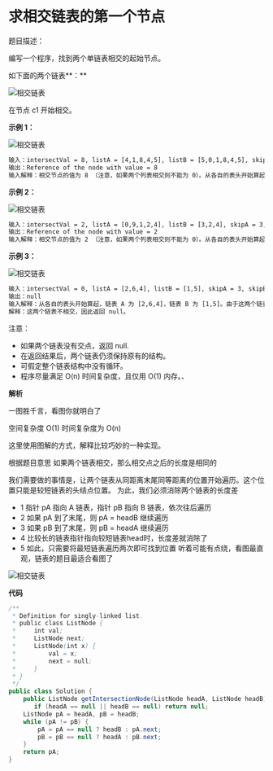 # 求相交链表的第一个节点

题目描述：

编写一个程序，找到两个单链表相交的起始节点。

如下面的两个链表**：**

![相交链表](http://gitlab.wsh-study.com/xp-study/LeeteCode/blob/master/数据结构/基础数据结构/链表/images/相交链表/相交链表1.jpg)

在节点 c1 开始相交。

**示例 1：**

![相交链表](http://gitlab.wsh-study.com/xp-study/LeeteCode/blob/master/数据结构/基础数据结构/链表/images/相交链表/相交链表2.jpg)

```tex
输入：intersectVal = 8, listA = [4,1,8,4,5], listB = [5,0,1,8,4,5], skipA = 2, skipB = 3
输出：Reference of the node with value = 8
输入解释：相交节点的值为 8 （注意，如果两个列表相交则不能为 0）。从各自的表头开始算起，链表 A 为 [4,1,8,4,5]，链表 B 为 [5,0,1,8,4,5]。在 A 中，相交节点前有 2 个节点；在 B 中，相交节点前有 3 个节点。
```

**示例 2：**

![相交链表](http://gitlab.wsh-study.com/xp-study/LeeteCode/blob/master/数据结构/基础数据结构/链表/images/相交链表/相交链表3.jpg)

```tex
输入：intersectVal = 2, listA = [0,9,1,2,4], listB = [3,2,4], skipA = 3, skipB = 1
输出：Reference of the node with value = 2
输入解释：相交节点的值为 2 （注意，如果两个列表相交则不能为 0）。从各自的表头开始算起，链表 A 为 [0,9,1,2,4]，链表 B 为 [3,2,4]。在 A 中，相交节点前有 3 个节点；在 B 中，相交节点前有 1 个节点。
```

**示例 3：**

![相交链表](http://gitlab.wsh-study.com/xp-study/LeeteCode/blob/master/数据结构/基础数据结构/链表/images/相交链表/相交链表4.jpg)

```tex
输入：intersectVal = 0, listA = [2,6,4], listB = [1,5], skipA = 3, skipB = 2
输出：null
输入解释：从各自的表头开始算起，链表 A 为 [2,6,4]，链表 B 为 [1,5]。由于这两个链表不相交，所以 intersectVal 必须为 0，而 skipA 和 skipB 可以是任意值。
解释：这两个链表不相交，因此返回 null。
```

注意：

* 如果两个链表没有交点，返回 null.
* 在返回结果后，两个链表仍须保持原有的结构。
* 可假定整个链表结构中没有循环。
* 程序尽量满足 O(n) 时间复杂度，且仅用 O(1) 内存。、

**解析** 

一图胜千言，看图你就明白了

空间复杂度 O(1) 时间复杂度为 O(n)

这里使用图解的方式，解释比较巧妙的一种实现。

根据题目意思
如果两个链表相交，那么相交点之后的长度是相同的

我们需要做的事情是，让两个链表从同距离末尾同等距离的位置开始遍历。这个位置只能是较短链表的头结点位置。
为此，我们必须消除两个链表的长度差

* 1 指针 pA 指向 A 链表，指针 pB 指向 B 链表，依次往后遍历
* 2 如果 pA 到了末尾，则 pA = headB 继续遍历
* 3 如果 pB 到了末尾，则 pB = headA 继续遍历
* 4 比较长的链表指针指向较短链表head时，长度差就消除了
* 5 如此，只需要将最短链表遍历两次即可找到位置
  听着可能有点绕，看图最直观，链表的题目最适合看图了

![相交链表](http://gitlab.wsh-study.com/xp-study/LeeteCode/blob/master/数据结构/基础数据结构/链表/images/相交链表/相交链表5.jpg)

**代码**

```java
/**
 * Definition for singly-linked list.
 * public class ListNode {
 *     int val;
 *     ListNode next;
 *     ListNode(int x) {
 *         val = x;
 *         next = null;
 *     }
 * }
 */
public class Solution {
    public ListNode getIntersectionNode(ListNode headA, ListNode headB) {
       if (headA == null || headB == null) return null;
    ListNode pA = headA, pB = headB;
    while (pA != pB) {
        pA = pA == null ? headB : pA.next;
        pB = pB == null ? headA : pB.next;
    }
    return pA;
}
```

